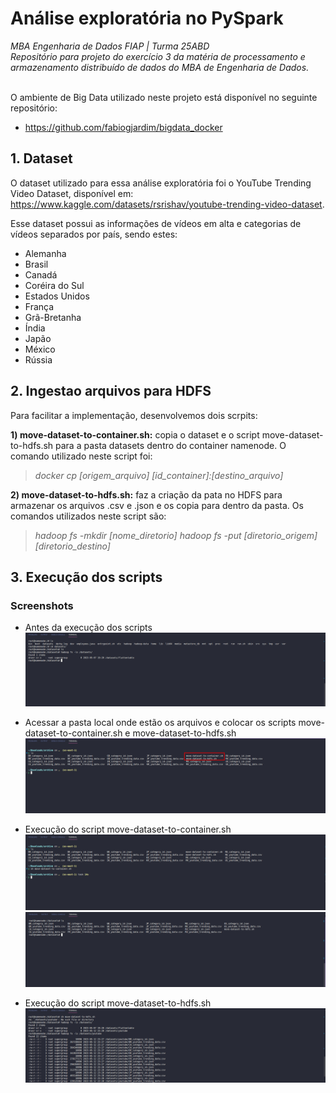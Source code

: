 # <b>Análise exploratória no PySpark</b>
<i>MBA Engenharia de Dados FIAP | Turma 25ABD<br>
Repositório para projeto do exercício 3 da matéria de processamento e armazenamento distribuído de dados do MBA de Engenharia de Dados.</i><br><br>

O ambiente de Big Data utilizado neste projeto está disponível no seguinte repositório:
- https://github.com/fabiogjardim/bigdata_docker

## <b>1. Dataset</b>
O dataset utilizado para essa análise exploratória foi o YouTube Trending Video Dataset, disponível em: https://www.kaggle.com/datasets/rsrishav/youtube-trending-video-dataset.

Esse dataset possui as informações de vídeos em alta e categorias de vídeos separados por país, sendo estes: 
  - Alemanha
  - Brasil
  - Canadá
  - Coréira do Sul
  - Estados Unidos
  - França
  - Grã-Bretanha
  - Índia
  - Japão
  - México
  - Rússia

## <b>2. Ingestao arquivos para HDFS </b>
Para facilitar a implementação, desenvolvemos dois scrpits:

<b>1) move-dataset-to-container.sh:</b> copia o dataset e o script move-dataset-to-hdfs.sh para a pasta datasets dentro do container namenode. O comando utilizado neste script foi:
><i>docker cp [origem_arquivo] [id_container]:[destino_arquivo]</i>

<b>2) move-dataset-to-hdfs.sh:</b> faz a criação da pata no HDFS para armazenar os arquivos .csv e .json e os copia para dentro da pasta. Os comandos utilizados neste script são:
><i>hadoop fs -mkdir [nome_diretorio]</i> 
><i>hadoop fs -put [diretorio_origem] [diretorio_destino]</i>

## <b>3. Execução dos scripts</b>

### <b>Screenshots</b>

- Antes da execução dos scripts
![image](https://github.com/danicosme/fiap_25abd_pd_ex3/blob/main/prints/dir-antes-scripts.png)

- Acessar a pasta local onde estão os arquivos e colocar os scripts move-dataset-to-container.sh e move-dataset-to-hdfs.sh
![image](https://github.com/danicosme/fiap_25abd_pd_ex3/blob/main/prints/dataset-scripts-maquina-local.png)

- Execução do script move-dataset-to-container.sh
![image](https://github.com/danicosme/fiap_25abd_pd_ex3/blob/main/prints/execucao-script-move-to-container.png)
![image](https://github.com/danicosme/fiap_25abd_pd_ex3/blob/main/prints/arquivos-container-apos-script.png)

- Execução do script move-dataset-to-hdfs.sh
![image](https://github.com/danicosme/fiap_25abd_pd_ex3/blob/main/prints/arquivos-hdfs-apos-script.png)

